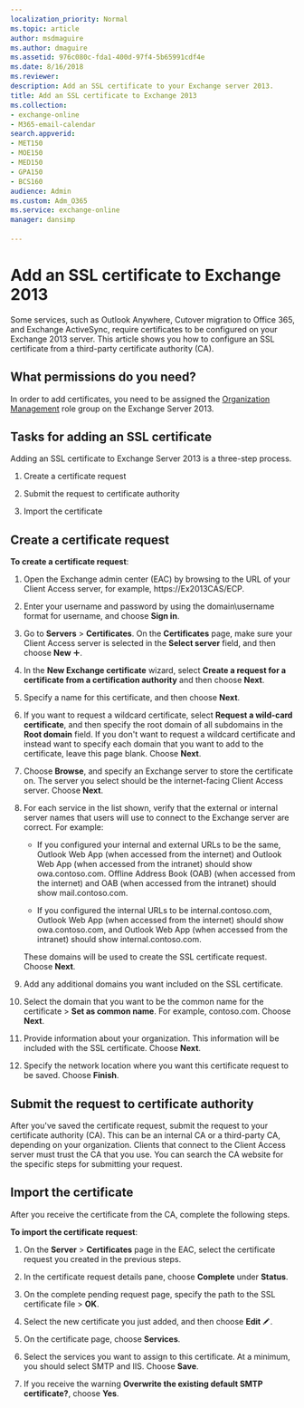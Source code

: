 ```yaml
---
localization_priority: Normal
ms.topic: article
author: msdmaguire
ms.author: dmaguire
ms.assetid: 976c080c-fda1-400d-97f4-5b65991cdf4e
ms.date: 8/16/2018
ms.reviewer: 
description: Add an SSL certificate to your Exchange server 2013.
title: Add an SSL certificate to Exchange 2013
ms.collection: 
- exchange-online
- M365-email-calendar
search.appverid:
- MET150
- MOE150
- MED150
- GPA150
- BCS160
audience: Admin
ms.custom: Adm_O365
ms.service: exchange-online
manager: dansimp

---
```


# Add an SSL certificate to Exchange 2013

Some services, such as Outlook Anywhere, Cutover migration to Office 365, and Exchange ActiveSync, require certificates to be configured on your Exchange 2013 server. This article shows you how to configure an SSL certificate from a third-party certificate authority (CA).

## What permissions do you need?

In order to add certificates, you need to be assigned the [Organization Management](https://go.microsoft.com/fwlink/p/?LinkId=614988) role group on the Exchange Server 2013.

## Tasks for adding an SSL certificate

Adding an SSL certificate to Exchange Server 2013 is a three-step process.

1. Create a certificate request

2. Submit the request to certificate authority

3. Import the certificate

## Create a certificate request

**To create a certificate request**:

1. Open the Exchange admin center (EAC) by browsing to the URL of your Client Access server, for example, https://Ex2013CAS/ECP.

2. Enter your username and password by using the domain\username format for username, and choose **Sign in**.

3. Go to **Servers** \> **Certificates**. On the **Certificates** page, make sure your Client Access server is selected in the **Select server** field, and then choose **New** ![Add icon](media/8ee52980-254b-440b-99a2-18d068de62d3.gif).

4. In the **New Exchange certificate** wizard, select **Create a request for a certificate from a certification authority** and then choose **Next**.

5. Specify a name for this certificate, and then choose **Next**.

6. If you want to request a wildcard certificate, select **Request a wild-card certificate**, and then specify the root domain of all subdomains in the **Root domain** field. If you don't want to request a wildcard certificate and instead want to specify each domain that you want to add to the certificate, leave this page blank. Choose **Next**.

7. Choose **Browse**, and specify an Exchange server to store the certificate on. The server you select should be the internet-facing Client Access server. Choose **Next**.

8. For each service in the list shown, verify that the external or internal server names that users will use to connect to the Exchange server are correct. For example:

   - If you configured your internal and external URLs to be the same, Outlook Web App (when accessed from the internet) and Outlook Web App (when accessed from the intranet) should show owa.contoso.com. Offline Address Book (OAB) (when accessed from the internet) and OAB (when accessed from the intranet) should show mail.contoso.com.

   - If you configured the internal URLs to be internal.contoso.com, Outlook Web App (when accessed from the internet) should show owa.contoso.com, and Outlook Web App (when accessed from the intranet) should show internal.contoso.com.

    These domains will be used to create the SSL certificate request. Choose **Next**.

9. Add any additional domains you want included on the SSL certificate.

10. Select the domain that you want to be the common name for the certificate \> **Set as common name**. For example, contoso.com. Choose **Next**.

11. Provide information about your organization. This information will be included with the SSL certificate. Choose **Next**.

12. Specify the network location where you want this certificate request to be saved. Choose **Finish**.

## Submit the request to certificate authority

After you've saved the certificate request, submit the request to your certificate authority (CA). This can be an internal CA or a third-party CA, depending on your organization. Clients that connect to the Client Access server must trust the CA that you use. You can search the CA website for the specific steps for submitting your request.

## Import the certificate

After you receive the certificate from the CA, complete the following steps.

**To import the certificate request**:

1. On the **Server** \> **Certificates** page in the EAC, select the certificate request you created in the previous steps.

2. In the certificate request details pane, choose **Complete** under **Status**.

3. On the complete pending request page, specify the path to the SSL certificate file \> **OK**.

4. Select the new certificate you just added, and then choose **Edit** ![Edit icon](media/ebd260e4-3556-4fb0-b0bb-cc489773042c.gif).

5. On the certificate page, choose **Services**.

6. Select the services you want to assign to this certificate. At a minimum, you should select SMTP and IIS. Choose **Save**.

7. If you receive the warning **Overwrite the existing default SMTP certificate?**, choose **Yes**.
